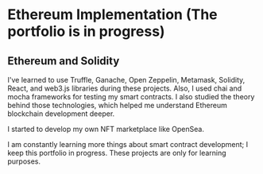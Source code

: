 # Ethereum Implementation (The portfolio is in progress)
## Ethereum and Solidity

I've learned to use Truffle, Ganache, Open Zeppelin, Metamask, Solidity, React, and web3.js libraries during these projects. Also, I used chai and mocha frameworks for testing my smart contracts. I also studied the theory behind those technologies, which helped me understand Ethereum blockchain development deeper. 

I started to develop my own NFT marketplace like OpenSea.

I am constantly learning more things about smart contract development; I keep this portfolio in progress. These projects are only for learning purposes.



